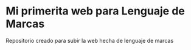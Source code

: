 # Mi primerita web para Lenguaje de Marcas
Repositorio creado para subir la web hecha de lenguaje de marcas
